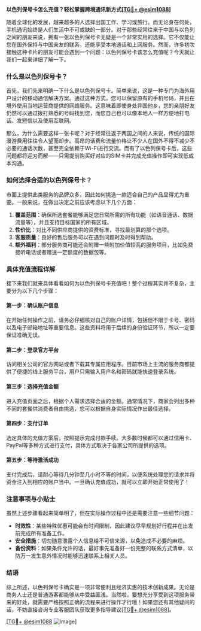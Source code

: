 **以色列保号卡怎么充值？轻松掌握跨境通讯新方式[[TG💪+ @esim1088](https://t.me/s/esim1088)]**

随着全球化的发展，越来越多的人选择出国工作、学习或旅行。而无论身在何处，手机通讯始终是人们生活中不可或缺的一部分。对于那些经常往来于中国与以色列之间的朋友来说，拥有一张以色列保号卡无疑是一个非常实用的选择。它不仅能让您在国外保持与中国亲友的联系，还能享受本地通话和上网服务。然而，许多初次接触这种卡片的朋友可能会遇到一个问题：以色列保号卡该怎么充值呢？今天就让我们一起来详细了解一下。

### 什么是以色列保号卡？

首先，我们先来明确一下什么是以色列保号卡。简单来说，这是一种专门为海外用户设计的移动通信解决方案。通过这种方式，您可以保留原有的手机号码，并且在境外使用当地运营商提供的网络服务。这意味着即使身处异国他乡，您的亲朋好友仍然可以通过拨打熟悉的号码找到您，而您自己也可以像本地人一样方便地打电话、发短信以及使用互联网。

那么，为什么需要这样一张卡呢？对于经常往返于两国之间的人来说，传统的国际漫游费用往往令人望而却步。高昂的话费和流量价格让不少人在国外不得不减少不必要的通话次数，甚至完全依赖于Wi-Fi进行交流。而有了以色列保号卡后，这些问题都将迎刃而解——只需提前购买好对应的SIM卡并完成充值操作即可实现低成本沟通。

### 如何选择合适的以色列保号卡？

市面上提供此类服务的品牌众多，因此如何挑选一款适合自己的产品显得尤为重要。一般来说，在做出决定之前应该考虑以下几个方面：

1. **覆盖范围**：确保所选套餐能够满足您日常所需的所有功能（如语音通话、数据流量等），并且支持目标国家的所有区域。
2. **性价比**：对比不同供应商提供的资费标准，寻找最划算的那个选项。
3. **客服质量**：良好的售后服务可以在遇到问题时及时得到帮助。
4. **额外福利**：部分服务商可能还会附赠一些附加价值较高的服务项目，比如免费接听电话或者赠送一定额度的数据包等。

### 具体充值流程详解

接下来我们就来具体看看如何为以色列保号卡充值吧！整个过程其实并不复杂，主要分为以下几个步骤：

#### 第一步：确认账户信息
在开始任何操作之前，请务必仔细核对自己的账户详情，包括但不限于卡号、密码以及电子邮箱地址等重要信息。这些资料将用于后续的身份验证环节，所以一定要保证准确无误。

#### 第二步：登录官方平台
访问相关公司的官方网站或者下载其专属应用程序。目前市场上主流的服务商都提供了便捷的线上服务平台，用户只需输入用户名和密码就能快速登录系统。

#### 第三步：选择充值金额
进入充值页面之后，根据个人需求选择合适的金额。通常情况下，商家会列出多种不同的套餐供消费者自由挑选，您可以根据自身实际情况作出最佳选择。

#### 第四步：支付订单
选定具体的充值方案后，按照提示完成付款手续。大多数时候都可以通过信用卡、PayPal等多种方式进行支付，具体方式取决于各家公司所提供的选项。

#### 第五步：等待激活成功
支付完成后，请耐心等待几分钟至几小时不等的时间，以便系统处理您的请求并将资金注入到相应的账户当中。一旦确认充值成功，就可以立即开始正常使用了！

### 注意事项与小贴士

虽然上述步骤看起来简单明了，但在实际操作过程中还是需要注意一些细节问题：

- **时效性**：某些特殊优惠可能会有时间限制，因此建议尽早规划好行程并在出发前完成所有准备工作。
- **安全措施**：切勿随意泄露个人信息给不可信来源，以免造成不必要的麻烦。
- **备份资料**：如果条件允许的话，最好事先准备好一份完整的联系方式清单，以防万一发生意外情况时能够迅速联系上相关人员。

### 结语

综上所述，以色列保号卡确实是一项非常便利且经济实惠的技术创新成果。无论是商务人士还是普通游客都能够从中受益匪浅。当然啦，要想充分享受到这项服务带来的好处，就需要严格按照正确的流程来进行操作才行哦！如果您还有其他疑问的话，不妨直接咨询专业客服团队获取更多指导建议[[TG💪+ @esim1088](https://t.me/s/esim1088)]。

[[TG💪+ @esim1088](https://t.me/s/esim1088) ![Image](https://i.postimg.cc/4NQfJmqS/Snipaste-2025-05-13-00-14-12.png)]